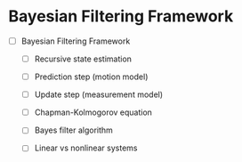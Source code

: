# Bayesian Filtering Framework

- [ ] Bayesian Filtering Framework
    - [ ] Recursive state estimation
    - [ ] Prediction step (motion model)
    - [ ] Update step (measurement model)
    - [ ] Chapman-Kolmogorov equation
    - [ ] Bayes filter algorithm
    - [ ] Linear vs nonlinear systems

